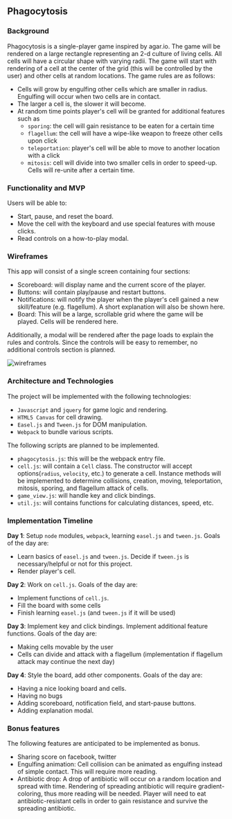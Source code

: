 ## Phagocytosis

### Background

Phagocytosis is a single-player game inspired by agar.io. The game will be rendered on a large rectangle representing an 2-d culture of living cells. All cells will have a circular shape with varying radii. The game will start with rendering of a cell at the center of the grid (this will be controlled by the user) and other cells at random locations. The game rules are as follows:

- Cells will grow by engulfing other cells which are smaller in radius. Engulfing will occur when two cells are in contact.
- The larger a cell is, the slower it will become.
- At random time points player's cell will be granted for additional features such as
  - `sporing`: the cell will gain resistance to be eaten for a certain time
  - `flagellum`: the cell will have a wipe-like weapon to freeze other cells upon click
  - `teleportation`: player's cell will be able to move to another location with a click
  - `mitosis`: cell will divide into two smaller cells in order to speed-up. Cells will re-unite after a certain time.

### Functionality and MVP

Users will be able to:
- Start, pause, and reset the board.
- Move the cell with the keyboard and use special features with mouse clicks.
- Read controls on a how-to-play modal.

### Wireframes

This app will consist of a single screen containing four sections:
- Scoreboard: will display name and the current score of the player.
- Buttons: will contain play/pause and restart buttons.
- Notifications: will notify the player when the player's cell gained a new skill/feature (e.g. flagellum). A short explanation will also be shown here.
- Board: This will be a large, scrollable grid where the game will be played. Cells will be rendered here.

Additionally, a modal will be rendered after the page loads to explain the rules and controls. Since the controls will be easy to remember, no additional controls section is planned.

![wireframes](/docs/wireframes/wireframe.png)

### Architecture and Technologies

The project will be implemented with the following technologies:

- `Javascript` and `jquery` for game logic and rendering.
- `HTML5 Canvas` for cell drawing.
- `Easel.js` and `Tween.js` for DOM manipulation.
- `Webpack` to bundle various scripts.

The following scripts are planned to be implemented.

- `phagocytosis.js`: this will be the webpack entry file.
- `cell.js`: will contain a `Cell` class. The constructor will accept options(`radius`, `velocity`, etc.) to generate a cell. Instance methods will be implemented to determine collisions, creation, moving, teleportation, mitosis, sporing, and flagellum attack of cells.
- `game_view.js`: will handle key and click bindings.
- `util.js`: will contains functions for calculating distances, speed, etc.

### Implementation Timeline

**Day 1**: Setup `node` modules, `webpack`, learning `easel.js` and `tween.js`. Goals of the day are:

- Learn basics of `easel.js` and `tween.js`. Decide if `tween.js` is necessary/helpful or not for this project.
- Render player's cell.

**Day 2**: Work on `cell.js`. Goals of the day are:

- Implement functions of `cell.js`.
- Fill the board with some cells
- Finish learning `easel.js` (and `tween.js` if it will be used)

**Day 3**: Implement key and click bindings. Implement additional feature functions. Goals of the day are:

- Making cells movable by the user
- Cells can divide and attack with a flagellum (implementation if flagellum attack may continue the next day)

**Day 4**: Style the board, add other components. Goals of the day are:
- Having a nice looking board and cells.
- Having no bugs
- Adding scoreboard, notification field, and start-pause buttons.
- Adding explanation modal.

### Bonus features
The following features are anticipated to be implemented as bonus.
- Sharing score on facebook, twitter
- Engulfing animation: Cell collision can be animated as engulfing instead of simple contact. This will require more reading.
- Antibiotic drop: A drop of antibiotic will occur on a random location and spread with time. Rendering of spreading antibiotic will require gradient-coloring, thus more reading will be needed. Player will need to eat antibiotic-resistant cells in order to gain resistance and survive the spreading antibiotic.   
